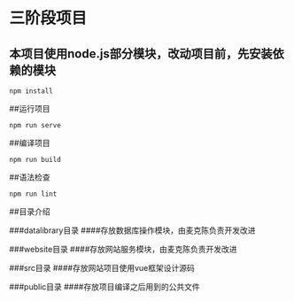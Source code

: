 # 三阶段项目

## 本项目使用node.js部分模块，改动项目前，先安装依赖的模块
```
npm install
```

##运行项目
```
npm run serve
```

##编译项目
```
npm run build
```

##语法检查
```
npm run lint
```

##目录介绍

###datalibrary目录
####存放数据库操作模块，由麦克陈负责开发改进


###website目录
####存放网站服务模块，由麦克陈负责开发改进

###src目录
####存放网站项目使用vue框架设计源码

###public目录
####存放项目编译之后用到的公共文件